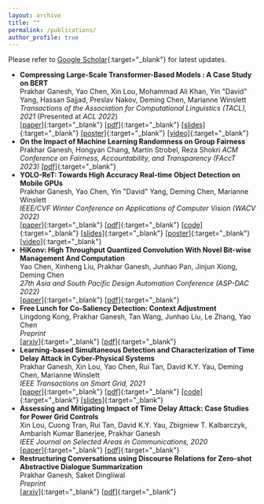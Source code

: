 ```yaml
---
layout: archive
title: ""
permalink: /publications/
author_profile: true
---
```


Please refer to [Google Scholar](https://scholar.google.co.in/citations?user=Xd5QJoEAAAAJ&hl=en&oi=ao){:target="_blank"} for latest updates.

* **Compressing Large-Scale Transformer-Based Models : A Case Study on BERT**  
Prakhar Ganesh, Yao Chen, Xin Lou, Mohammad Ali Khan, Yin "David" Yang, Hassan Sajjad, Preslav Nakov, Deming Chen, Marianne Winslett  
_Transactions of the Association for Computational Linguistics (TACL), 2021_ (Presented at _ACL 2022_)  
[\[paper\]](https://direct.mit.edu/tacl/article/doi/10.1162/tacl_a_00413/107387/Compressing-Large-Scale-Transformer-Based-Models-A){:target="_blank"} [\[pdf\]](http://prakharg24.github.io/files/bert_compression.pdf){:target="_blank"} [\[slides\]](http://prakharg24.github.io/files/bert_compression_slides.pdf){:target="_blank"} [\[poster\]](http://prakharg24.github.io/files/bert_compression_poster.pdf){:target="_blank"} [\[video\]](https://drive.google.com/file/d/1FnrSMjpxDjSQZ85EQQZ4Cpqw33mi-riA/view?usp=sharing){:target="_blank"}
* **On the Impact of Machine Learning Randomness on Group Fairness**
Prakhar Ganesh, Hongyan Chang, Martin Strobel, Reza Shokri
_ACM Conference on Fairness, Accountability, and Transparency (FAccT 2023)_
[\[pdf\]](http://prakharg24.github.io/files/fairness_variance.pdf){:target="_blank"}
* **YOLO-ReT: Towards High Accuracy Real-time Object Detection on Mobile GPUs**  
Prakhar Ganesh, Yao Chen, Yin "David" Yang, Deming Chen, Marianne Winslett  
_IEEE/CVF Winter Conference on Applications of Computer Vision (WACV 2022)_  
[\[paper\]](https://openaccess.thecvf.com/content/WACV2022/html/Ganesh_YOLO-ReT_Towards_High_Accuracy_Real-Time_Object_Detection_on_Edge_GPUs_WACV_2022_paper.html){:target="_blank"} [\[pdf\]](http://prakharg24.github.io/files/yolo_ret.pdf){:target="_blank"} [\[code\]](https://github.com/prakharg24/yoloret){:target="_blank"} [\[slides\]](http://prakharg24.github.io/files/yolo_ret_slides.pdf){:target="_blank"} [\[poster\]](http://prakharg24.github.io/files/yolo_ret_poster.pdf){:target="_blank"} [\[video\]](https://drive.google.com/file/d/18j-OdX7ChcvLbNW0jO-qGbODRqZmDiX9/view?usp=sharing){:target="_blank"}
* **HiKonv: High Throughput Quantized Convolution With Novel Bit-wise Management And Computation**  
Yao Chen, Xinheng Liu, Prakhar Ganesh, Junhao Pan, Jinjun Xiong, Deming Chen  
_27th Asia and South Pacific Design Automation Conference (ASP-DAC 2022)_  
[\[paper\]](https://ieeexplore.ieee.org/abstract/document/9712553){:target="_blank"} [\[pdf\]](http://prakharg24.github.io/files/hikonv.pdf){:target="_blank"}
* **Free Lunch for Co-Saliency Detection: Context Adjustment**  
Lingdong Kong, Prakhar Ganesh, Tan Wang, Junhao Liu, Le Zhang, Yao Chen  
_Preprint_  
[\[arxiv\]](https://arxiv.org/abs/2108.02093){:target="_blank"} [\[pdf\]](http://prakharg24.github.io/files/free_lunch.pdf){:target="_blank"}
* **Learning-based Simultaneous Detection and Characterization of Time Delay Attack in Cyber-Physical Systems**  
Prakhar Ganesh, Xin Lou, Yao Chen, Rui Tan, David K.Y. Yau, Deming Chen, Marianne Winslett  
_IEEE Transactions on Smart Grid, 2021_  
[\[paper\]](https://ieeexplore.ieee.org/abstract/document/9352977){:target="_blank"} [\[pdf\]](http://prakharg24.github.io/files/learning_cps.pdf){:target="_blank"} [\[code\]](https://github.com/prakharg24/tda){:target="_blank"} [\[slides\]](http://prakharg24.github.io/files/learning_cps_slides.pdf){:target="_blank"}
* **Assessing and Mitigating Impact of Time Delay Attack: Case Studies for Power Grid Controls**  
Xin Lou, Cuong Tran, Rui Tan, David K.Y. Yau, Zbigniew T. Kalbarczyk, Ambarish Kumar Banerjee, Prakhar Ganesh  
_IEEE Journal on Selected Areas in Communications, 2020_  
[\[paper\]](https://ieeexplore.ieee.org/abstract/document/8892729){:target="_blank"} [\[pdf\]](http://prakharg24.github.io/files/assessing_cps.pdf){:target="_blank"}
* **Restructuring Conversations using Discourse Relations for Zero-shot Abstractive Dialogue Summarization**  
Prakhar Ganesh, Saket Dingliwal  
_Preprint_  
[\[arxiv\]](https://arxiv.org/abs/1902.01615){:target="_blank"} [\[pdf\]](http://prakharg24.github.io/files/restructuring.pdf){:target="_blank"}
